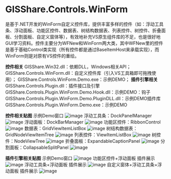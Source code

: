 # GISShare.Controls.WinForm
是基于.NET开发的WinForm自定义控件库，提供丰富多样的控件（如：浮动工具条、浮动面板、功能区控件、数据表、树结构数据表、列表控件、树控件、折叠面板、分割面板、自定义窗体等），有效地补充VS原生组件库的不足，也是很好地GUI学习资料。控件主要分为WFNew和WinForm两大类，其中WFNew里的控件是基于基础Control类实现（所有控件都是通过BaseItemHost来承载实现），而WinForm则是对原有VS控件的重绘。

**控件相关**
GISShare.Win32.dll：依赖DLL，Windows相关API；
GISShare.Controls.WinForm.dll：自定义控件库（引入VS工具箱即可拖拽使用）；
GISShare.Controls.WinForm.Demo.exe：示例DEMO；
**插件引擎相关**
GISShare.Controls.Plugin.dll：插件接口及引擎
GISShare.Controls.Plugin.WinForm.Demo.Hook.dll：示例DEMO：钩子
GISShare.Controls.Plugin.WinForm.Demo.PluginDLL.dll：示例DEMO插件库
GISShare.Controls.Plugin.WinForm.Demo.exe：示例DEMO

**控件相关贴图**
示例Demo窗口
![image](https://github.com/gisshare2015/GISShare.Controls.WinForm/assets/20768620/05fa9d39-df39-4607-b648-f7ab8c4348f7)
浮动工具条：DockPanelManager
![image](https://github.com/gisshare2015/GISShare.Controls.WinForm/assets/20768620/00cf164b-433c-40d2-b79f-39a98047b0ac)
浮动面板：DockBarManager
![image](https://github.com/gisshare2015/GISShare.Controls.WinForm/assets/20768620/27909308-7c4d-4fea-93dd-5a326649f55c)
功能区控件：RibbonControl
![image](https://github.com/gisshare2015/GISShare.Controls.WinForm/assets/20768620/bfd8a959-637f-427d-b657-131b2e1a651f)
数据表：GridViewItemListBox
![image](https://github.com/gisshare2015/GISShare.Controls.WinForm/assets/20768620/87f50b1e-c174-418a-a4be-c5c8325cb36e)
树结构数据表：GridNodeViewItemTree
![image](https://github.com/gisshare2015/GISShare.Controls.WinForm/assets/20768620/15f89d36-e535-4bbd-9012-32adb42be169)
列表控件：ViewItemListBox
![image](https://github.com/gisshare2015/GISShare.Controls.WinForm/assets/20768620/cc47e96d-7d5d-4b52-9cd9-484beb40d4fa)
树控件：NodeViewTree
![image](https://github.com/gisshare2015/GISShare.Controls.WinForm/assets/20768620/c12d7067-f9d2-4994-b154-e6416c92f97a)
折叠面板：ExpandableCaptionPanel
![image](https://github.com/gisshare2015/GISShare.Controls.WinForm/assets/20768620/02cb8ecd-2741-4f83-91a8-02b1a569a8ef)
分割面板：CollapsableSplitPanel
![image](https://github.com/gisshare2015/GISShare.Controls.WinForm/assets/20768620/a7f199ac-63c6-40b0-b99b-1683f3894ec9)

**插件引擎相关贴图**
示例Demo窗口
![image](https://github.com/gisshare2015/GISShare.Controls.WinForm/assets/20768620/26a3adb7-d1a4-4d5b-8c13-86d523e80367)
功能区控件+浮动面板 插件展示
![image](https://github.com/gisshare2015/GISShare.Controls.WinForm/assets/20768620/788111e7-b330-4634-b3c3-b059713697eb)
浮动工具条+浮动面板 插件展示
![image](https://github.com/gisshare2015/GISShare.Controls.WinForm/assets/20768620/7bde6c14-7f7f-461a-8aea-c59d8c7e53ed)
自定义窗体+浮动工具条+浮动面板 插件展示
![image](https://github.com/gisshare2015/GISShare.Controls.WinForm/assets/20768620/9f6f6f56-d868-4805-aeb9-7bd30e80af80)
